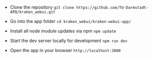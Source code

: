 - Clone the repository
  `git clone https://github.com/TU-Darmstadt-APQ/kraken_webui.git`

- Go into the app folder
  `cd kraken_webui/kraken-webui-app/`

- Install all node module updates via npm
  `npm update`

- Start the dev server locally for development
  `npm run dev`

- Open the app in your browser
  `http://localhost:3000`
